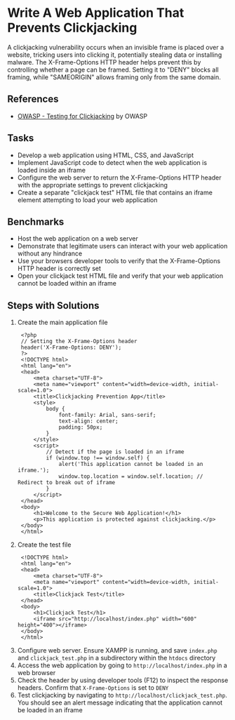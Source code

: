 # Write A Web Application That Prevents Clickjacking
A clickjacking vulnerability occurs when an invisible frame is placed over a website, tricking users into clicking it, potentially stealing data or installing malware. The X-Frame-Options HTTP header helps prevent this by controlling whether a page can be framed. Setting it to "DENY" blocks all framing, while "SAMEORIGIN" allows framing only from the same domain.

## References
- [OWASP - Testing for Clickjacking](https://owasp.org/www-project-web-security-testing-guide/v41/4-Web_Application_Security_Testing/11-Client_Side_Testing/09-Testing_for_Clickjacking) by OWASP


## Tasks
- Develop a web application using HTML, CSS, and JavaScript
- Implement JavaScript code to detect when the web application is loaded inside an iframe
- Configure the web server to return the X-Frame-Options HTTP header with the appropriate settings to prevent clickjacking
- Create a separate "clickjack test" HTML file that contains an iframe element attempting to load your web application
  
## Benchmarks
- Host the web application on a web server
- Demonstrate that legitimate users can interact with your web application without any hindrance
- Use your browsers developer tools to verify that the X-Frame-Options HTTP header is correctly set
- Open your clickjack test HTML file and verify that your web application cannot be loaded within an iframe

## Steps with Solutions
1. Create the main application file
   ```
    <?php
    // Setting the X-Frame-Options header
    header('X-Frame-Options: DENY');
    ?>
    <!DOCTYPE html>
    <html lang="en">
    <head>
        <meta charset="UTF-8">
        <meta name="viewport" content="width=device-width, initial-scale=1.0">
        <title>Clickjacking Prevention App</title>
        <style>
            body {
                font-family: Arial, sans-serif;
                text-align: center;
                padding: 50px;
            }
        </style>
        <script>
            // Detect if the page is loaded in an iframe
            if (window.top !== window.self) {
                alert('This application cannot be loaded in an iframe.');
                window.top.location = window.self.location; // Redirect to break out of iframe
            }
        </script>
    </head>
    <body>
        <h1>Welcome to the Secure Web Application!</h1>
        <p>This application is protected against clickjacking.</p>
    </body>
    </html>
   ```
2. Create the test file
   ```
    <!DOCTYPE html>
    <html lang="en">
    <head>
        <meta charset="UTF-8">
        <meta name="viewport" content="width=device-width, initial-scale=1.0">
        <title>Clickjack Test</title>
    </head>
    <body>
        <h1>Clickjack Test</h1>
        <iframe src="http://localhost/index.php" width="600" height="400"></iframe>
    </body>
    </html>
   ```
3. Configure web server. Ensure XAMPP is running, and save `index.php` and `clickjack_test.php` in a subdirectory within the `htdocs` directory
4. Access the web application by going to `http://localhost/index.php` in a web browser
5. Check the header by using developer tools (F12) to inspect the response headers. Confirm that `X-Frame-Options` is set to `DENY`
6. Test clickjacking by navigating to `http://localhost/clickjack_test.php`. You should see an alert message indicating that the application cannot be loaded in an iframe

